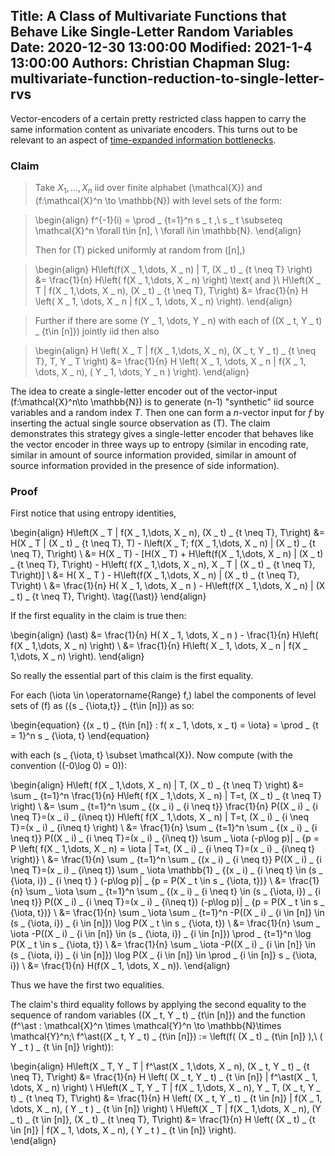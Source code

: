 Title: A Class of Multivariate Functions that Behave Like Single-Letter Random Variables
Date: 2020-12-30 13:00:00
Modified: 2021-1-4 13:00:00
Authors: Christian Chapman
Slug: multivariate-function-reduction-to-single-letter-rvs
---

Vector-encoders of a certain pretty restricted class happen to carry the same information content as univariate encoders.  This turns out to be relevant to an aspect of [time-expanded information bottlenecks](https://ebn0.net/extracting-relevant-information.html). 

### Claim 

> Take $X _ 1,\dots, X _ n$ iid over finite alphabet \(\mathcal{X}\) and \(f:\mathcal{X}^n \to \mathbb{N}\) with level sets of the form:

> \begin{align}
	f^{-1}(i) = \prod _ {t=1}^n s _ t ,\ s _ t \subseteq \mathcal{X}^n \forall t\in [n], \  \forall i\in \mathbb{N}.
\end{align} 
> 
> Then for \(T\) picked uniformly at random from \([n],\) 
 
> \begin{align}
	H\left(f(X _ 1,\dots, X _ n) | T, (X _ t) _ {t \neq T} \right) &= \frac{1}{n} H\left( f(X _ 1,\dots, X _ n) \right) \text{ and }\\
	H\left(X _ T | f(X _ 1,\dots, X _ n), (X _ t) _ {t \neq T}, T\right) &= \frac{1}{n} H \left( X _ 1, \dots, X _ n | f(X _ 1, \dots, X _ n) \right).
\end{align}

> Further if there are some \(Y _ 1, \dots, Y _ n\) with each of \((X _ t, Y _ t) _ {t\in [n]}\) jointly iid then also 

> \begin{align}
	H \left( X _ T | f(X _ 1,\dots, X _ n), (X _ t, Y _ t) _ {t \neq T}, T, Y _ T \right) &= \frac{1}{n} H \left( X _ 1, \dots, X _ n | f(X _ 1, \dots, X _ n), ( Y _ 1, \dots, Y _ n ) \right).
\end{align}

The idea to create a single-letter encoder out of the vector-input \(f:\mathcal{X}^n\to \mathbb{N}\) is to generate \(n-1\) "synthetic" iid source variables and a random index $T$. Then one can form a $n$-vector input for $f$ by inserting the actual single source observation as \(T\). The claim demonstrates this strategy gives a single-letter encoder that behaves like the vector encoder in three ways up to entropy (similar in encoding rate, similar in amount of source information provided, similar in amount of source information provided in the presence of side information).

### Proof

First notice that using entropy identities,

\begin{align}
	H\left(X _ T | f(X _ 1,\dots, X _ n), (X _ t) _ {t \neq T}, T\right) &= H(X _ T | (X _ t) _ {t \neq T}, T) - I\left(X _ T; f(X _ 1,\dots, X _ n) | (X _ t) _ {t \neq T}, T\right) \\
	&= H(X _ T) - [H(X _ T) + H\left(f(X _ 1,\dots, X _ n) | (X _ t) _ {t \neq T}, T\right) - H\left( f(X _ 1,\dots, X _ n), X _ T | (X _ t) _ {t \neq T}, T\right)] \\ 
	&= H( X _ T ) - H\left(f(X _ 1,\dots, X _ n) | (X _ t) _ {t \neq T}, T\right) \\ 
	&= \frac{1}{n} H( X _ 1, \dots, X _ n ) - H\left(f(X _ 1,\dots, X _ n) | (X _ t) _ {t \neq T}, T\right). \tag{\(\ast\)}
\end{align}

If the first equality in the claim is true then:

\begin{align}
	(\ast) &= \frac{1}{n} H( X _ 1, \dots, X _ n ) - \frac{1}{n} H\left( f(X _ 1,\dots, X _ n) \right) \\
	&= \frac{1}{n} H\left( X _ 1, \dots, X _ n  | f(X _ 1,\dots, X _ n) \right). 
\end{align}

So really the essential part of this claim is the first equality. 

For each \(\iota \in \operatorname{Range} f,\) label the components of level sets of \(f\) as \(\{s _ {\iota,t}\} _ {t\in [n]}\) as so: 

\begin{equation}
	\{(x _ t) _ {t\in [n]} : f( x _ 1, \dots, x _ t) = \iota\} = \prod _ {t = 1}^n s _ {\iota, t} 
\end{equation} 

with each \(s _ {\iota, t} \subset \mathcal{X}\). Now compute (with the convention \((-0\log 0) = 0\)):

\begin{align}
	H\left( f(X _ 1,\dots, X _ n) | T, (X _ t) _ {t \neq T} \right) &= \sum _ {t=1}^n \frac{1}{n} H\left( f(X _ 1,\dots, X _ n) | T=t, (X _ t) _ {t \neq T} \right) \\
	&= \sum _ {t=1}^n \sum _ {(x _ i) _ {i \neq t}} \frac{1}{n} P((X _ i) _ {i \neq T}=(x _ i) _ {i\neq t}) H\left( f(X _ 1,\dots, X _ n) | T=t, (X _ i) _ {i \neq T}=(x _ i) _ {i\neq t} \right) \\
	&= \frac{1}{n} \sum _ {t=1}^n \sum _ {(x _ i) _ {i \neq t}} P((X _ i) _ {i \neq T}=(x _ i) _ {i\neq t}) \sum _ \iota (-p\log p)| _ {p = P \left( f(X _ 1,\dots, X _ n) = \iota | T=t, (X _ i) _ {i \neq T}=(x _ i) _ {i\neq t} \right)} \\
	&= \frac{1}{n} \sum _ {t=1}^n \sum _ {(x _ i) _ {i \neq t}} P((X _ i) _ {i \neq T}=(x _ i) _ {i\neq t}) \sum _ \iota \mathbb{1} _ {(x _ i) _ {i \neq t} \in (s _ {\iota, i}) _ {i \neq t} }  (-p\log p)| _ {p = P(X _ t \in s _ {\iota, t})} \\
	&= \frac{1}{n} \sum _ \iota \sum _ {t=1}^n \sum _ {(x _ i) _ {i \neq t} \in (s _ {\iota, i}) _ {i \neq t}} P((X _ i) _ {i \neq T}=(x _ i) _ {i\neq t}) (-p\log p)| _ {p = P(X _ t \in s _ {\iota, t})}  \\
	&= \frac{1}{n} \sum _ \iota \sum _ {t=1}^n -P((X _ i) _ {i \in [n]} \in (s _ {\iota, i}) _ {i \in [n]}) \log P(X _ t \in s _ {\iota, t}) \\
	&= \frac{1}{n} \sum _ \iota -P((X _ i) _ {i \in [n]} \in (s _ {\iota, i}) _ {i \in [n]}) \prod _ {t=1}^n \log P(X _ t \in s _ {\iota, t}) \\
	&= \frac{1}{n} \sum _ \iota -P((X _ i) _ {i \in [n]} \in (s _ {\iota, i}) _ {i \in [n]}) \log P(X _ {i \in [n]} \in \prod _ {i \in [n]} s _ {\iota, i}) \\
	&= \frac{1}{n} H(f(X _ 1, \dots, X _ n)).
\end{align}

Thus we have the first two equalities. 

The claim's third equality follows by applying the second equality to the sequence of random variables \((X _ t, Y _ t) _ {t\in [n]}\) and the function \(f^\ast : \mathcal{X}^n \times \mathcal{Y}^n \to \mathbb{N}\times \mathcal{Y}^n;\ f^\ast((X _ t, Y _ t) _ {t\in [n]}) := \left(f( (X _ t) _ {t\in [n]}  ),\ ( Y _ t ) _ {t \in [n]} \right)\):

\begin{align}
	H\left(X _ T, Y _ T  | f^\ast(X _ 1,\dots, X _ n), (X _ t, Y _ t) _ {t \neq T}, T\right) &= \frac{1}{n} H \left( (X _ t, Y _ t) _ {t \in [n]} | f^\ast(X _ 1, \dots, X _ n) \right) \\ 
	H\left(X _ T, Y _ T | f(X _ 1,\dots, X _ n), Y _ T, (X _ t, Y _ t) _ {t \neq T}, T\right) &= \frac{1}{n} H \left( (X _ t, Y _ t) _ {t \in [n]} | f(X _ 1, \dots, X _ n), ( Y _ t ) _ {t \in [n]} \right) \\ 
	H\left(X _ T | f(X _ 1,\dots, X _ n), (Y _ t) _ {t \in [n]}, (X _ t) _ {t \neq T}, T\right) &= \frac{1}{n} H \left( (X _ t) _ {t \in [n]} | f(X _ 1, \dots, X _ n), ( Y _ t ) _ {t \in [n]} \right).  
\end{align}

